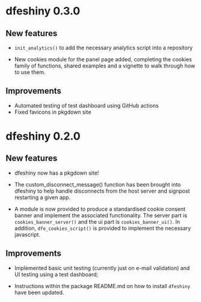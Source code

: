 # dfeshiny 0.3.0

## New features

* `init_analytics()` to add the necessary analytics script into a repository

* New cookies module for the panel page added, completing the cookies family of
functions, shared examples and a vignette to walk through how to use them.

## Improvements

* Automated testing of test dashboard using GitHub actions
* Fixed favicons in pkgdown site

# dfeshiny 0.2.0

## New features

* dfeshiny now has a pkgdown site!

* The custom_disconnect_message() function has been brought into dfeshiny to 
help handle disconnects from the host server and signpost restarting a given
app.

* A module is now provided to produce a standardised cookie consent banner and 
implement the associated functionality. The server part is 
`cookies_banner_server()` and the ui part is `cookies_banner_ui()`. In addition, 
`dfe_cookies_script()` is provided to implement the necessary javascript.

## Improvements

* Implemented basic unit testing (currently just on e-mail validation) and UI 
testing using a test dashboard;

* Instructions within the package README.md on how to install `dfeshiny` have
been updated.
